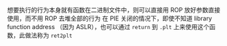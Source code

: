 想要执行的行为本身就有函数在二进制文件中，则可以直接用 ROP 放好参数直接使用，而不用 ROP 去堆全部的行为
在 PIE 关闭的情况下，即使不知道 library function address （因为 ASLR），也可以通过 `return` 到 `.plt` 上来使用这个函数，此做法称为 `ret2plt`
